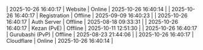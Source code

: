 | 2025-10-26 16:40:17 | Website | Online | 2025-10-26 16:40:14 |
| 2025-10-26 16:40:17 | Registration | Offline | 2025-09-09 16:40:23 |
| 2025-10-26 16:40:17 | Auth Server | Offline | 2025-08-18 09:33:31 |
| 2025-10-26 16:40:17 | Kezan (PvE) | Offline | 2025-10-11 12:51:30 |
| 2025-10-26 16:40:17 | Gurubashi (PvP) | Offline | 2025-08-23 21:44:06 |
| 2025-10-26 16:40:17 | Cloudflare | Online | 2025-10-26 16:40:14 |

